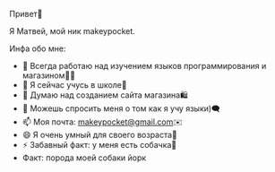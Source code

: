 Привет👋

Я Матвей, мой ник makeypocket.

Инфа обо мне:

- 👜 Всегда работаю над изучением языков программирования и магазином👨‍💼
- 🏫 Я сейчас учусь в школе🎒
- 🤔 Думаю над созданием сайта магазина🛍️
- 💬 Можешь спросить меня о том как я учу языки)🗨️
- 📫 Моя почта: makeypocket@gmail.com✉️
- 😄 Я очень умный для своего возраста🧠
- ⚡ Забавный факт: у меня есть собачка🐶
- Факт: порода моей собаки йорк
